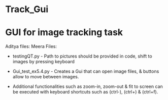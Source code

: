 # Track_Gui
# GUI for image tracking task

Aditya files:
Meera Files:
- testingQT.py - Path to pictures should be provided in code, shift to images by pressing keyboard

- Gui_test_ex5.4.py - Creates a Gui that can open image files, & buttons allow to move between images. 
- Additional functionalities such as zoom-in, zoom-out & fit to screen can be executed with keyboard shortcuts such as (ctrl-), (ctrl+) & (ctrl+f).  
